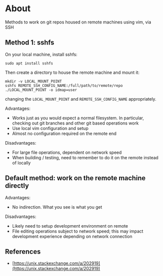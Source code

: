 # About

Methods to work on git repos housed on remote machines using vim, via SSH


## Method 1: sshfs

On your local machine, install sshfs:
```
sudo apt install sshfs
```

Then create a directory to house the remote machine and mount it:
```
mkdir -v LOCAL_MOUNT_POINT
sshfs REMOTE_SSH_CONFIG_NAME:/full/path/to/remote/repo  ./LOCAL_MOUNT_POINT -o idmap=user
```

changing the `LOCAL_MOUNT_POINT` and `REMOTE_SSH_CONFIG_NAME` appropriately.

Advantages:

- Works just as you would expect a normal filesystem. In particular, checking out git branches and other git based operations work
- Use local vim configuration and setup
- Almost no configuration required on the remote end

Disadvantages:

- For large file operations, dependent on network speed
- When building / testing, need to remember to do it on the remote instead of locally


## Default method: work on the remote machine directly

Advantages:

- No indirection. What you see is what you get

Disadvantages:

- Likely need to setup development environment on remote
- File editing operations subject to network speed; this may impact development experience depending on network connection


## References

- [https://unix.stackexchange.com/a/202919](https://unix.stackexchange.com/a/202919)
